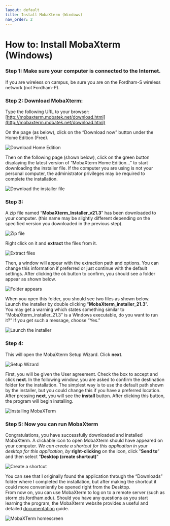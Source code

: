 ```yaml
---
layout: default
title: Install MobaXterm (Windows)
nav_order: 2
---
```

# How to: Install MobaXterm (Windows)

### Step 1: Make sure your computer is connected to the Internet.
If you are wireless on campus, be sure you are on the Fordham-S wireless network (not Fordham-P).  
  
  
### Step 2: Download MobaXterm:
Type the following URL to your browser:  
[http://mobaxterm.mobatek.net/download.html](http://mobaxterm.mobatek.net/download.html)
  
On the page (as below), click on the “Download now” button under the Home Edition (Free).  
  
![Download Home Edition](docs/assets/CISWork1.png)
  
Then on the following page (shown below), click on the green button displaying the latest version of “MobaXterm Home Edition...” to start downloading the installer file.  If the computer you are using is not your personal computer, the administrator privileges may be required to complete the installation.  
   
![Download the installer file](docs/assets/CISWork2.png)
  
  
### Step 3:  
A zip file named “**MobaXterm_Installer_v21.3**” has been downloaded to your computer. (this name may be slightly different depending on the specified version you downloaded in the previous step).  
  
![Zip file](docs/assets/CISWork3.png)
  
Right click on it and **extract** the files from it.  
  
![Extract files](docs/assets/CISWork4.png)
  
Then, a window will appear with the extraction path and options.  You can change this information if preferred or just continue with the default settings.  After clicking the ok button to confirm, you should see a folder appear as shown below.  
  
![Folder appears](docs/assets/CISWork5.png)
  
When you open this folder, you should see two files as shown below.  Launch the installer by double clicking “**MobaXterm_installer_21.3**”.  
You may get a warning which states something similar to  “MobaXterm_installer_21.3” is a Windows executable, do you want to run it?”  If you get such a message, choose “Yes.”   
  
![Launch the installer](docs/assets/CISWork6.png)
  
   
### Step 4:  
This will open the MobaXterm Setup Wizard. Click **next**.  
  
![Setup Wizard](docs/assets/CISWork7.png)
    
First, you will be given the User agreement. Check the box to accept and click **next**. In the following window, you are asked to confirm the destination folder for the installation.  The simplest way is to use the default path shown by the installer, but you could change this if you have a preferred location.  After pressing **next**, you will see the **install** button.  After clicking this button, the program will begin installing.  
  
![Installing MobaXTerm](docs/assets/CISWork8.png)  
   
   
### Step 5: Now you can run MobaXterm  
Congratulations, you have successfully downloaded and installed MobaXterm.  A clickable icon to open MobaXterm should have appeared on your computer.  _We can create a shortcut for this application in your desktop for this application, by_ **right-clicking** on the icon, click "**Send to**” and then select “**Desktop (create shortcut)**"   
  
![Create a shortcut](docs/assets/CISWork9.png)  
   
You can see that I originally found the application through the “Downloads” folder where I completed the installation, but after making the shortcut it could more conveniently be opened right from the Desktop.  
From now on, you can use MobaXterm to log on to a remote server (such as storm.cis.fordham.edu).  Should you have any questions as you start learning the program, the MobaXterm website provides a useful and detailed [documentation](https://mobaxterm.mobatek.net/documentation.html#1) guide.   
  
![MobaXTerm homescreen](docs/assets/CISWork10.png)  
